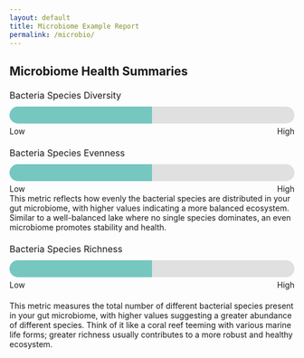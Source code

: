 ```yaml
---
layout: default
title: Microbiome Example Report
permalink: /microbio/
---
```


<style>
    .progress-container {
        width: 100%;
        max-width: 600px;
        margin: 20px auto;
        text-align: left;
    }
    .progress-title {
        font-size: 16px;
        margin-bottom: 10px;
    }
    .progress-bar {
        position: relative;
        height: 30px;
        width: 100%;
        background-color: #e0e0e0;
        border-radius: 15px;
    }
    .progress-bar-fill {
        height: 100%;
        background-color: #76c7c0;
        border-radius: 15px 0 0 15px;
    }
    .progress-labels {
        display: flex;
        justify-content: space-between;
        margin-top: 5px;
        font-size: 14px;
    }
</style>

## Microbiome Health Summaries

<div class="progress-container">
        <div class="progress-title">Bacteria Species Diversity</div>
        <div class="progress-bar">
            <div class="progress-bar-fill" style="width: 50%;"></div>
        </div>
        <div class="progress-labels">
            <div>Low</div>
            <div>High</div>
        </div>
    </div>
<div style="font-size: 0.95em;>This metric indicates the variety of bacterial species in your gut microbiome, with higher values representing a more diverse microbial community. It captures differences in both richness (the number of species) and evenness (how evenly the species are distributed). Just like a diverse forest with many different plant and animal species, a diverse microbiome is generally healthier and more resilient.</div>
    
<div class="progress-container">
        <div class="progress-title">Bacteria Species Evenness</div>
        <div class="progress-bar">
            <div class="progress-bar-fill" style="width: 50%;"></div>
        </div>
        <div class="progress-labels">
            <div>Low</div>
            <div>High</div>
        </div>
    </div>
This metric reflects how evenly the bacterial species are distributed in your gut microbiome, with higher values indicating a more balanced ecosystem. Similar to a well-balanced lake where no single species dominates, an even microbiome promotes stability and health.
<div class="progress-container">
        <div class="progress-title">Bacteria Species Richness</div>
        <div class="progress-bar">
            <div class="progress-bar-fill" style="width: 50%;"></div>
        </div>
        <div class="progress-labels">
            <div>Low</div>
            <div>High</div>
        </div>
    </div>
This metric measures the total number of different bacterial species present in your gut microbiome, with higher values suggesting a greater abundance of different species. Think of it like a coral reef teeming with various marine life forms; greater richness usually contributes to a more robust and healthy ecosystem.
